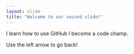 ```yaml
---
layout: slide
title: "Welcome to our second slide!"
---
```

I learn how to use GitHub
I become a code champ.

Use the left arrow to go back!
